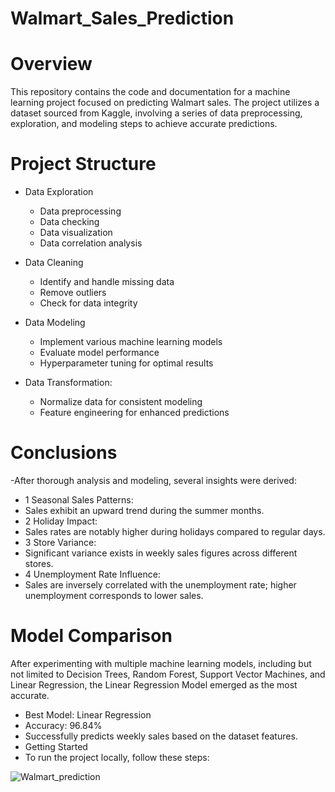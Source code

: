 # Walmart_Sales_Prediction
# Overview
This repository contains the code and documentation for a machine learning project focused on predicting Walmart sales. The project utilizes a dataset sourced from Kaggle, involving a series of data preprocessing, exploration, and modeling steps to achieve accurate predictions.

# Project Structure
* Data Exploration
  * Data preprocessing
  * Data checking
  * Data visualization
  * Data correlation analysis

* Data Cleaning
  * Identify and handle missing data
  * Remove outliers
  * Check for data integrity

* Data Modeling
  * Implement various machine learning models
  * Evaluate model performance
  * Hyperparameter tuning for optimal results

* Data Transformation:
  * Normalize data for consistent modeling
  * Feature engineering for enhanced predictions

# Conclusions
-After thorough analysis and modeling, several insights were derived:

* 1 Seasonal Sales Patterns:
 * Sales exhibit an upward trend during the summer months.
* 2 Holiday Impact:
 * Sales rates are notably higher during holidays compared to regular days.
* 3 Store Variance:
 * Significant variance exists in weekly sales figures across different stores.
* 4 Unemployment Rate Influence:
 * Sales are inversely correlated with the unemployment rate; higher unemployment corresponds to lower sales.
# Model Comparison
After experimenting with multiple machine learning models, including but not limited to Decision Trees, Random Forest, Support Vector Machines, and Linear Regression, the Linear Regression Model emerged as the most accurate.

- Best Model: Linear Regression
- Accuracy: 96.84%
- Successfully predicts weekly sales based on the dataset features.
- Getting Started
- To run the project locally, follow these steps:







![Walmart_prediction](https://github.com/rajeshsingh123/Walmart_Sales_Prediction/assets/100190385/0c1ebd42-9ea9-4f5d-a010-c8d39c4d1f1f)
